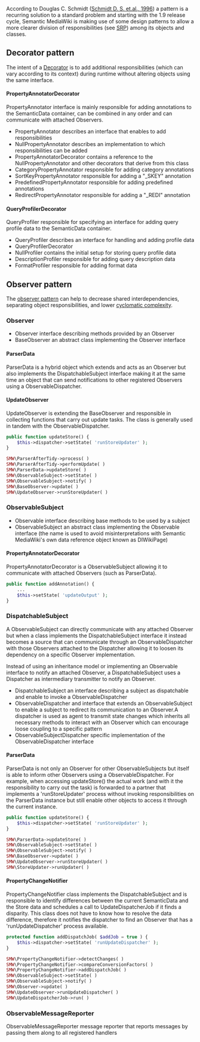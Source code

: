 According to Douglas C. Schmidt ([Schmidt D. S. et.al., 1996][sp]) a pattern is a recurring solution to a standard problem and starting with the 1.9 release cycle, Semantic MediaWiki is making use of some design patterns to allow a more clearer division of responsibilities (see [SRP][srp]) among its objects and classes.

## Decorator pattern
The intent of a [Decorator][decp] is to add additional responsibilities (which can vary according to its context) during runtime without altering objects using the same interface.

#### PropertyAnnotatorDecorator
PropertyAnnotator interface is mainly responsible for adding annotations to the SemanticData container, can be combined in any order and can communicate with attached Observers.

* PropertyAnnotator describes an interface that enables to add responsibilities
* NullPropertyAnnotator describes an implementation to which responsibilities can be added
* PropertyAnnotatorDecorator contains a reference to the NullPropertyAnnotator and other decorators that derive from this class
* CategoryPropertyAnnotator responsible for adding category annotations
* SortKeyPropertyAnnotator responsible for adding a "_SKEY" annotation
* PredefinedPropertyAnnotator responsible for adding predefined annotations
* RedirectPropertyAnnotator responsible for adding a "_REDI" annotation

#### QueryProfilerDecorator
QueryProfiler responsible for specifying an interface for adding query profile data to the SemanticData container.

* QueryProfiler describes an interface for handling and adding profile data
* QueryProfilerDecorator
* NullProfiler contains the initial setup for storing query profile data
* DescriptionProfiler responsible for adding query description data
* FormatProfiler responsible for adding format data

## Observer pattern
The [observer pattern][obp] can help to decrease shared interdependencies, separating object responsibilities, and lower [cyclomatic complexity][crap].

### Observer
* Observer interface describing methods provided by an Observer
* BaseObserver an abstract class implementing the Observer interface

#### ParserData
ParserData is a hybrid object which extends and acts as an Observer but also implements the DispatchableSubject interface making it at the same time an object that can send notifications to other registered Observers using a ObservableDispatcher.

#### UpdateObserver
UpdateObserver is extending the BaseObserver and responsible in collecting functions that carry out update tasks. The class is generally used in tandem with the ObservableDispatcher.

```php
public function updateStore() {
	$this->dispatcher->setState( 'runStoreUpdater' );
}
```
```php
SMW\ParserAfterTidy->process( )
SMW\ParserAfterTidy->performUpdate( )
SMW\ParserData->updateStore( )
SMW\ObservableSubject->setState( )
SMW\ObservableSubject->notify( )
SMW\BaseObserver->update( )
SMW\UpdateObserver->runStoreUpdater( )
```

### ObservableSubject
* Observable interface describing base methods to be used by a subject
* ObservableSubject an abstract class implementing the Observable interface (the name is used to avoid misinterpretations with Semantic MediaWiki's own data reference object known as DIWikiPage)

#### PropertyAnnotatorDecorator
PropertyAnnotatorDecorator is a ObservableSubject allowing it to communicate with attached Observers (such as ParserData).

```php
public function addAnnotation() {
	...
	$this->setState( 'updateOutput' );
}
```

### DispatchableSubject
A ObservableSubject can directly communicate with any attached Observer but when a class implements the DispatchableSubject interface it instead becomes a source that can communicate through an ObservableDispatcher with those Observers attached to the Dispatcher allowing it to loosen its dependency on a specific Observer implementation.

Instead of using an inheritance model or implementing an Observable interface to notify an attached Observer, a DispatchableSubject uses a Dispatcher as intermediary transmitter to notify an Observer.

* DispatchableSubject an interface describing a subject as dispatchable and enable to invoke a ObservableDispatcher
* ObservableDispatcher and interface that extends an ObservableSubject to enable a subject to redirect its communication to an Observer.A dispatcher is used as agent to transmit state changes which inherits all necessary methods to interact with an Observer which can encourage loose coupling to a specific pattern
* ObservableSubjectDispatcher specific implementation of the ObservableDispatcher interface

#### ParserData
ParserData is not only an Observer for other ObservableSubjects but itself is able to inform other Observers using a ObservableDispatcher. For example, when accessing updateStore() the actual work (and with it the responsibility to carry out the task) is forwarded to a partner that implements a 'runStoreUpdater' process without invoking responsibilities on the ParserData instance but still enable other objects to access it through the current instance.

```php
public function updateStore() {
	$this->dispatcher->setState( 'runStoreUpdater' );
}
```
```php
SMW\ParserData->updateStore( )
SMW\ObservableSubject->setState( )
SMW\ObservableSubject->notify( )
SMW\BaseObserver->update( )
SMW\UpdateObserver->runStoreUpdater( )
SMW\StoreUpdater->runUpdater( )
```

#### PropertyChangeNotifier
PropertyChangeNotifier class implements the DispatchableSubject and is responsible to identify differences between the current SemanticData and the Store data and schedules a call to UpdateDispatcherJob if it finds a disparity. This class does not have to know how to resolve the data difference, therefore it notifies the dispatcher to find an Observer that has a 'runUpdateDispatcher' process available.

```php
protected function addDispatchJob( $addJob = true ) {
	$this->dispatcher->setState( 'runUpdateDispatcher' );
}
```
```php
SMW\PropertyChangeNotifier->detectChanges( )
SMW\PropertyChangeNotifier->compareConversionFactors( )
SMW\PropertyChangeNotifier->addDispatchJob( )
SMW\ObservableSubject->setState( )
SMW\ObservableSubject->notify( )
SMW\Observer->update( )
SMW\UpdateObserver->runUpdateDispatcher( )
SMW\UpdateDispatcherJob->run( )
```

### ObservableMessageReporter
ObservableMessageReporter message reporter that reports messages by passing them along to all registered handlers

[sp]: http://www.cs.wustl.edu/~schmidt/CACM-editorial.html
[srp]: https://en.wikipedia.org/wiki/Single_responsibility_principle
[decp]: https://en.wikipedia.org/wiki/Decorator_pattern
[obp]: https://en.wikipedia.org/wiki/Observer_pattern
[crap]: https://www.semantic-mediawiki.org/wiki/CRAP